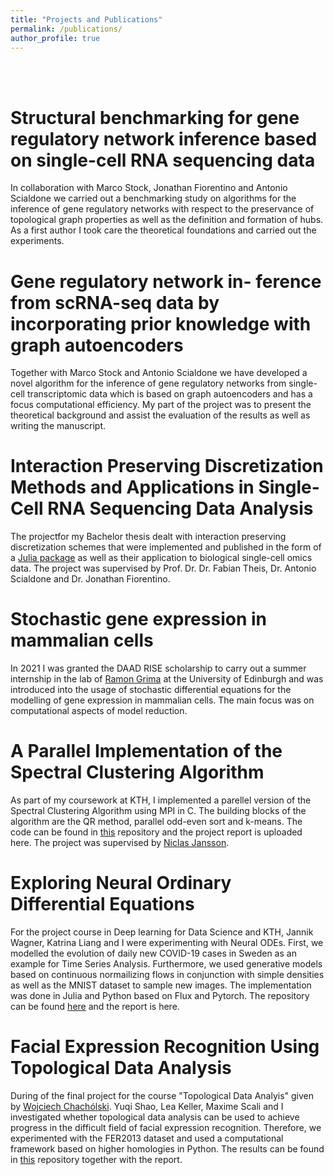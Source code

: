 ```yaml
---
title: "Projects and Publications"
permalink: /publications/
author_profile: true
---
```

<br>
<br>


Structural benchmarking for gene regulatory network inference based on single-cell RNA sequencing data
======

In collaboration with Marco Stock, Jonathan Fiorentino and Antonio Scialdone we carried out a benchmarking study on algorithms for the inference of gene regulatory networks with respect to the preservance of topological graph properties as well as the definition and formation of hubs. As a first author I took care the theoretical foundations and carried out the experiments.

Gene regulatory network in- ference from scRNA-seq data by incorporating prior knowledge with graph autoencoders
======
Together with Marco Stock and Antonio Scialdone we have developed a novel algorithm for the inference of gene regulatory networks from single-cell transcriptomic data which is based on graph autoencoders and has a focus computational efficiency. My part of the project was to present the theoretical background and assist the evaluation of the results as well as writing the manuscript.

Interaction Preserving Discretization Methods and Applications in Single-Cell RNA Sequencing Data Analysis
======
The projectfor my Bachelor thesis dealt with interaction preserving discretization schemes that were implemented and published in the form of a [Julia package](https://github.com/niclaspopp/MultivariateDiscretization.jl) as well as their application to biological single-cell omics data. The project was supervised by Prof. Dr. Dr. Fabian Theis, Dr. Antonio Scialdone and Dr. Jonathan Fiorentino.


Stochastic gene expression in mammalian cells
======
In 2021 I was granted the DAAD RISE scholarship to carry out a summer internship in the lab of [Ramon Grima](https://grimagroup.bio.ed.ac.uk/home) at the University of Edinburgh and was introduced into the usage of stochastic differential equations for the modelling of gene expression in mammalian cells. The main focus was on computational aspects of model reduction.

A Parallel Implementation of the Spectral Clustering Algorithm
======
As part of my coursework at KTH, I implemented a parellel version of the Spectral Clustering Algorithm using MPI in C. The building blocks of the algorithm are the QR method, parallel odd-even sort and k-means. The code can be found in [this](https://github.com/niclaspopp/SpectralClusteringMPI) repository and the project report is uploaded here.
The project was supervised by [Niclas Jansson](https://www.kth.se/profile/njansson).

Exploring Neural Ordinary Differential Equations
======
For the project course in Deep learning for Data Science and KTH, Jannik Wagner, Katrina Liang and I were experimenting with Neural ODEs. First, we modelled the evolution of daily new COVID-19 cases in Sweden as an example for Time Series Analysis. Furthermore, we used generative models based on continuous normailizing flows in conjunction with simple densities as well as the MNIST dataset to sample new images. The implementation was done in Julia and Python based on Flux and Pytorch. The repository can be found [here](https://github.com/jannikwagner/DD2424) and the report is here.

Facial Expression Recognition Using Topological Data Analysis
======
During of the final project for the course "Topological Data Analyis" given by [Wojciech Chachólski](https://www.kth.se/profile/wojtek/). Yuqi Shao, Lea Keller, Maxime Scali and I investigated whether topological data analysis can be used to achieve progress in the difficult field of facial expression recognition. Therefore, we experimented with the FER2013 dataset and used a computational framework based on higher homologies in Python. The results can be found in [this](https://github.com/yuqish/TDA_project) repository together with the report.

